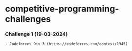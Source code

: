 # competitive-programming-challenges
### Challenge 1 (19-03-2024)
    - Codeforces Div 3 (https://codeforces.com/contest/1945)
